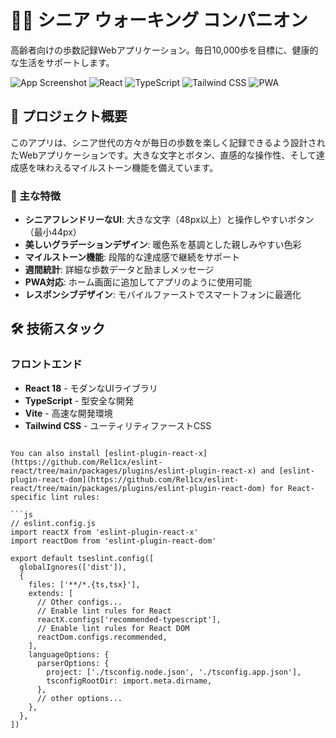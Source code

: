# 🚶‍♂️ シニア ウォーキング コンパニオン

高齢者向けの歩数記録Webアプリケーション。毎日10,000歩を目標に、健康的な生活をサポートします。

![App Screenshot](https://img.shields.io/badge/Status-Complete-success)
![React](https://img.shields.io/badge/React-18.x-blue)
![TypeScript](https://img.shields.io/badge/TypeScript-5.x-blue)
![Tailwind CSS](https://img.shields.io/badge/Tailwind%20CSS-3.x-06B6D4)
![PWA](https://img.shields.io/badge/PWA-Ready-green)

## 🎯 プロジェクト概要

このアプリは、シニア世代の方々が毎日の歩数を楽しく記録できるよう設計されたWebアプリケーションです。大きな文字とボタン、直感的な操作性、そして達成感を味わえるマイルストーン機能を備えています。

### 🌟 主な特徴

- **シニアフレンドリーなUI**: 大きな文字（48px以上）と操作しやすいボタン（最小44px）
- **美しいグラデーションデザイン**: 暖色系を基調とした親しみやすい色彩
- **マイルストーン機能**: 段階的な達成感で継続をサポート
- **週間統計**: 詳細な歩数データと励ましメッセージ
- **PWA対応**: ホーム画面に追加してアプリのように使用可能
- **レスポンシブデザイン**: モバイルファーストでスマートフォンに最適化

## 🛠️ 技術スタック

### フロントエンド
- **React 18** - モダンなUIライブラリ
- **TypeScript** - 型安全な開発
- **Vite** - 高速な開発環境
- **Tailwind CSS** - ユーティリティファーストCSS
```

You can also install [eslint-plugin-react-x](https://github.com/Rel1cx/eslint-react/tree/main/packages/plugins/eslint-plugin-react-x) and [eslint-plugin-react-dom](https://github.com/Rel1cx/eslint-react/tree/main/packages/plugins/eslint-plugin-react-dom) for React-specific lint rules:

```js
// eslint.config.js
import reactX from 'eslint-plugin-react-x'
import reactDom from 'eslint-plugin-react-dom'

export default tseslint.config([
  globalIgnores(['dist']),
  {
    files: ['**/*.{ts,tsx}'],
    extends: [
      // Other configs...
      // Enable lint rules for React
      reactX.configs['recommended-typescript'],
      // Enable lint rules for React DOM
      reactDom.configs.recommended,
    ],
    languageOptions: {
      parserOptions: {
        project: ['./tsconfig.node.json', './tsconfig.app.json'],
        tsconfigRootDir: import.meta.dirname,
      },
      // other options...
    },
  },
])
```

